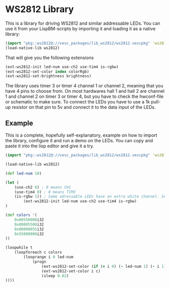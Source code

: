 # WS2812 Library

This is a library for driving WS2812 and similar addressable LEDs. You can use it from your LispBM-scripts by importing it and loading it as a native library:

```clj
(import "pkg::ws2812@://vesc_packages/lib_ws2812/ws2812.vescpkg" 'ws2812)
(load-native-lib ws2812)
```

That will give you the following extensions

```clj
(ext-ws2812-init led-num use-ch2 use-tim4 is-rgbw)
(ext-ws2812-set-color index colorRgb)
(ext-ws2812-set-brightness brightness)
```

The library uses timer 3 or timer 4 channel 1 or channel 2, meaning that you have 4 pins to choose from. On most hardwares hall 1 and hall 2 are channel 1 and channel 2 on timer 3 or timer 4, but you have to check the hwconf-file or schematic to make sure. To connect the LEDs you have to use a 1k pull-up resistor on that pin to 5v and connect it to the data input of the LEDs.

## Example

This is a complete, hopefully self-explanatory, example on how to import the library, configure it and run a demo on the LEDs. You can copy and paste it into the lisp editor and give it a try.

```clj
(import "pkg::ws2812@://vesc_packages/lib_ws2812/ws2812.vescpkg" 'ws2812)

(load-native-lib ws2812)

(def led-num 10)

(let (
    (use-ch2 0) ; 0 means CH1
    (use-tim4 0) ; 0 means TIM3
    (is-rgbw 1)) ; Some adressable LEDs have an extra white channel. Set this to 1 to use it
        (ext-ws2812-init led-num use-ch2 use-tim4 is-rgbw)
)

(def colors '(
    0x00550000i32
    0x00005500i32
    0x00000055i32
    0x55000000i32
))

(loopwhile t
    (loopforeach c colors
        (looprange i 0 led-num
            (progn
                (ext-ws2812-set-color (if (= i 0) (- led-num 1) (- i 1)) 0)
                (ext-ws2812-set-color i c)
                (sleep 0.02)
))))
```